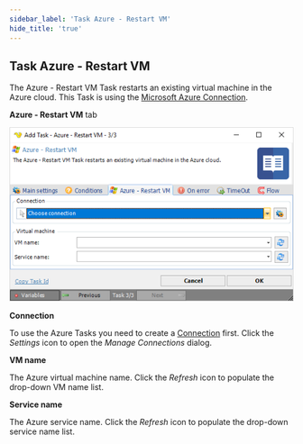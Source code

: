 ```yaml
---
sidebar_label: 'Task Azure - Restart VM'
hide_title: 'true'
---
```


## Task Azure - Restart VM

The Azure - Restart VM Task restarts an existing virtual machine in the Azure cloud. This Task is using the [Microsoft Azure Connection](../../connection-microsoft-azure).
 
**Azure - Restart VM** tab

![](../../../../../static/img/taskazurerestartvm.png)

**Connection**

To use the Azure Tasks you need to create a [Connection](../../global-connections) first. Click the *Settings* icon to open the *Manage Connections* dialog.
 
**VM name**

The Azure virtual machine name. Click the *Refresh* icon to populate the drop-down VM name list.
 
**Service name**

The Azure service name. Click the *Refresh* icon to populate the drop-down service name list.